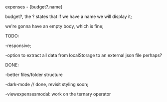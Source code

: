 

<div>expenses - {budget?.name} </div>

budget?, the ? states that if we have a name we will display it; 

we're gonna have an empty body, which is fine; 

TODO: 





-responsive; 

-option to extract all data from localStorage to an external json file perhaps? 



DONE: 

-better files/folder structure

-dark-mode // done, revisit styling soon; 

-viewexpensesmodal: work on the ternary operator